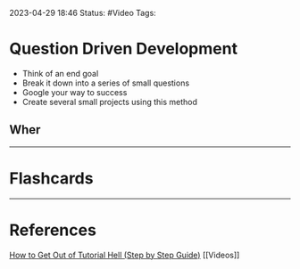 2023-04-29 18:46
Status: #Video 
Tags:

# Question Driven Development
* Think of an end goal
* Break it down into a series of small questions
* Google your way to success
* Create several small projects using this method
## Wher

___
# Flashcards



---
# References
[How to Get Out of Tutorial Hell (Step by Step Guide)](https://www.youtube.com/watch?v=343EWZS9O88)
[[Videos]]